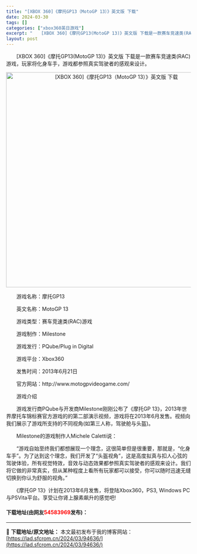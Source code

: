 ```yaml
---
title: "[XBOX 360]《摩托GP13（MotoGP 13）》英文版 下载"
date: 2024-03-30
tags: []
categories: ["xbox360英日游戏"]
excerpt: "　　[XBOX 360]《摩托GP13(MotoGP 13)》英文版 下载是一款赛车竞速类(RAC)游戏，玩家将化身车手，游戏都参照真实驾驶者的感观来设计。 　　游戏名称：摩托GP13 　　英文名称：MotoGP 13 　　游戏类型：赛车竞速类(RAC)游戏 　　游戏制作：Milestone 　　游&hellip;"
layout: post
---
```


 <p>　　[XBOX 360]《摩托GP13(MotoGP 13)》英文版 下载是一款赛车竞速类(RAC)游戏，玩家将化身车手，游戏都参照真实驾驶者的感观来设计。</p> <p align="center"><img align="" border="0" src="https://lad.sfcrom.cn/wp-content/uploads/2024/03/20240330_6607de07738de.webp" width="586" alt="[XBOX 360]《摩托GP13（MotoGP 13）》英文版 下载" /></p> <p>　　游戏名称：摩托GP13</p> <p>　　英文名称：MotoGP 13</p> <p>　　游戏类型：赛车竞速类(RAC)游戏</p> <p>　　游戏制作：Milestone</p> <p>　　游戏发行：PQube/Plug in Digital</p> <p>　　游戏平台：Xbox360</p> <p>　　发售时间：2013年6月21日</p> <p>　　官方网站：http://www.motogpvideogame.com/</p> <p>　　游戏介绍</p> <p>　　游戏发行商PQube与开发商Milestone刚刚公布了《摩托GP 13》，2013年世界摩托车锦标赛官方游戏的的第二部演示视频，游戏将在2013年6月发售。视频向我们展示了游戏所支持的不同视角(如第三人称，驾驶舱与头盔)。</p> <p>　　Milestone的游戏制作人Michele Caletti说：</p> <p>　　&ldquo;游戏自始至终我们都想展现一个理念，这很简单但是很重要，那就是，&ldquo;化身车手&rdquo;。为了达到这个理念，我们开发了&ldquo;头盔视角&rdquo;，这是高度拟真与扣人心弦的驾驶体验，所有视觉特效，音效与动态效果都参照真实驾驶者的感观来设计。我们将它做的非常真实，但从某种程度上看所有玩家都可以接受，你可以随时迅速无缝切换到你认为舒服的视角。&rdquo;</p> <p>　　《摩托GP 13》计划在2013年6月发售，将登陆Xbox360，PS3, Windows PC与PSVita平台。享受让你肾上腺素飙升的感觉吧!</p> <p><h4>下载地址(由网友<font color="red">54583969</font>发布)：</h4></p> 

---
📖 **下载地址/原文地址：** 本文最初发布于我的博客网站：[https://lad.sfcrom.cn/2024/03/94636/](https://lad.sfcrom.cn/2024/03/94636/)
